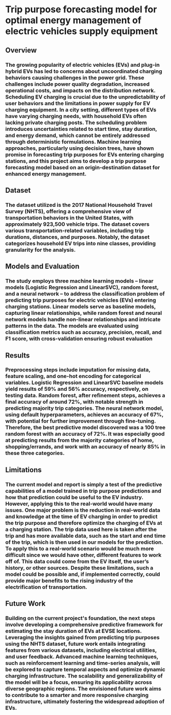 # Trip purpose forecasting model for optimal energy management of electric vehicles supply equipment

## Overview

### The growing popularity of electric vehicles (EVs) and plug-in hybrid EVs has led to concerns about uncoordinated charging behaviors causing challenges in the power grid. These challenges include power quality degradation, increased operational costs, and impacts on the distribution network. Scheduling EV charging is crucial due to the unpredictability of user behaviors and the limitations in power supply for EV charging equipment. In a city setting, different types of EVs have varying charging needs, with household EVs often lacking private charging posts. The scheduling problem introduces uncertainties related to start time, stay duration, and energy demand, which cannot be entirely addressed through deterministic formulations. Machine learning approaches, particularly using decision trees, have shown promise in forecasting trip purposes for EVs entering charging stations, and this project aims to develop a trip purpose forecasting model based on an origin-destination dataset for enhanced energy management.

## Dataset

### The dataset utilized is the 2017 National Household Travel Survey (NHTS), offering a comprehensive view of transportation behaviors in the United States, with approximately 923,500 vehicle trips. The dataset covers various transportation-related variables, including trip durations, distances, and purposes. Notably, the dataset categorizes household EV trips into nine classes, providing granularity for the analysis.

## Models and Evaluation

### The study employs three machine learning models – linear models (Logistic Regression and LinearSVC), random forest, and a neural network – to address the classification problem of predicting trip purposes for electric vehicles (EVs) entering charging stations. Linear models serve as baseline models, capturing linear relationships, while random forest and neural network models handle non-linear relationships and intricate patterns in the data. The models are evaluated using classification metrics such as accuracy, precision, recall, and F1 score, with cross-validation ensuring robust evaluation

## Results

### Preprocessing steps include imputation for missing data, feature scaling, and one-hot encoding for categorical variables. Logistic Regression and LinearSVC baseline models yield results of 59% and 56% accuracy, respectively, on testing data. Random forest, after refinement steps, achieves a final accuracy of around 72%, with notable strength in predicting majority trip categories. The neural network model, using default hyperparameters, achieves an accuracy of 67%, with potential for further improvement through fine-tuning. Therefore, the best predictive model discovered was a 100 tree random forest with an accuracy of 72%. It was especially good at predicting results from the majority categories of home, shopping/errands, and work with an accuracy of nearly 85% in these three categories.

## Limitations

### The current model and report is simply a test of the predictive capabilities of a model trained in trip purpose predictions and how that prediction could be useful to the EV industry. However, applying this to the real-world would have many issues. One major problem is the reduction in real-world data and knowledge at the time of EV charging in order to predict the trip purpose and therefore optimize the charging of EVs at a charging station. The trip data used here is taken after the trip and has more available data, such as the start and end time of the trip, which is then used in our models for the prediction. To apply this to a real-world scenario would be much more difficult since we would have other, different features to work off of. This data could come from the EV itself, the user’s history, or other sources. Despite these limitations, such a model could be possible and, if implemented correctly, could provide major benefits to the rising industry of the electrification of transportation.

## Future Work

### Building on the current project's foundation, the next steps involve developing a comprehensive predictive framework for estimating the stay duration of EVs at EVSE locations. Leveraging the insights gained from predicting trip purposes using the NHTS dataset, future work entails integrating features from various datasets, including electrical utilities, and user feedback. Advanced machine learning techniques, such as reinforcement learning and time-series analysis, will be explored to capture temporal aspects and optimize dynamic charging infrastructure. The scalability and generalizability of the model will be a focus, ensuring its applicability across diverse geographic regions. The envisioned future work aims to contribute to a smarter and more responsive charging infrastructure, ultimately fostering the widespread adoption of EVs.

